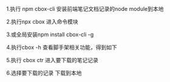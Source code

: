 1.执行 npm cbox-cli 安装前端笔记文档记录的node module到本地

2.执行npx cbox 进入命令模块

3.或全局安装npm install cbox-cli -g

4.执行cbox -h 查看脚手架相关功能，得到如下


5.执行 cbox ctr 进入要下载的笔记记录

6.选择要下载的记录 下载到本地
